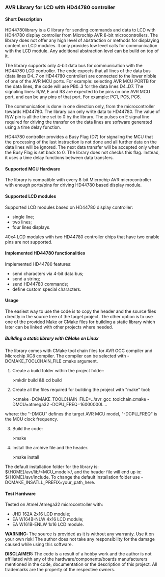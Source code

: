 ### AVR Library for LCD with HD44780 controller 

#### Short Description

HD44780library is a C library for sending commands and data to LCD with HD44780 display controller from Microchip AVR 8-bit microcontrollers. The library does not offer any high level of abstraction or methods for displaying content on LCD modules. It only provides low level calls for communication
with the LCD module. Any additional abstraction level can be build on top of it.

The library supports only 4-bit data bus for communication with the HD44780 LCD controller. The code expects that all lines of the data bus (data lines D4..7 on HD44780 controller) are connected to the lower nibble of one of the AVR MCU ports.
For example: selecting AVR MCU PORTB for the data lines, the code will use PB0..3 for the data lines D4..D7.
The signaling lines: R/W, E and RS are expected to be pins on one AVR MCU port, and can be any pins of that port. For example: PC1, PC5, PC6.
 
The communication is done in one direction only, from the microcontroller towards HD44780. The library can only write data to HD44780. The value of R/W pin is all the time set to 0 by the library. The pulses on E signal line required for driving the transfer on the data lines are software generated using a time delay function.
  
HD44780 controller provides a Busy Flag (D7) for signaling the MCU that the processing of the last instruction is not done and all further data on the data lines will be ignored. The next data transfer will be accepted only when the Busy Flag is set back to 0. The library does not checks this flag. Instead, it uses a time delay functions between data transfers. 

#### Supported MCU Hardware

The library is compatible with every 8-bit Microchip AVR microcontroller with enough ports/pins for driving HD44780 based display module.

#### Supported LCD modules

Supported LCD modules based on HD44780 display controller:

 - single line;
 - two lines;
 - four lines displays.

40x4 LCD modules with two HD44780 controller chips that have two enable pins are not supported. 


#### Implemented HD44780 functionalities

Implemented HD44780 features:

 - send characters via 4-bit data bus;
 - send a string;
 - send HD44780 commands;
 - define custom special characters.


#### Usage

The easiest way to use the code is to copy the header and the source files directly in the source tree of the target project. The other option is to use one of the provided Make or CMake files for building a static library which later can be linked with other projects where needed. 
##### Building a static library with CMake on Linux

The library comes with CMake tool chain files for AVR GCC compiler and Microchip XC8 compiler. The compiler can be selected with -DCMAKE_TOOLCHAIN_FILE cmake argument.  
1. Create a build folder within the project folder:

	\>mkdir build && cd build

2. Create all the files required for building the project with "make" tool:

	\>cmake -DCMAKE_TOOLCHAIN_FILE=../avr_gcc_toolchain.cmake -DMCU=atmega32 -DCPU_FREQ=16000000L ..

where: the "-DMCU" defines the target AVR MCU model, "-DCPU_FREQ" is the MCU clock frequency.

3. Build the code:

	\>make

4. Install the archive file and the header.

	\>make install

The default installation folder for the library is: ${HOME}/avr/lib/<MCU_model>/, and the header file will end up in:
${HOME}/avr/include.
To change the default installation folder use -DCMAKE_INSATLL_PREFIX=your_path_here.

#### Test Hardware

Tested on Atmel Atmega32 microcontroller with: 

 - JHD 162A 2x16 LCD module;
 - EA W164B-NLW 4x16 LCD module;
 - EA W161B-ENLW 1x16 LCD module.

**WARNING:**
The source is provided as it is without any warranty. Use it on your own risk!
The author does not take any responsibility for the damage caused while using this software.

**DISCLAIMER:**
The code is a result of a hobby work and the author is not affiliated with any of the hardware/components/boards manufacturers mentioned in the code, documentation or the description of this project. All trademarks are the property of the respective owners.